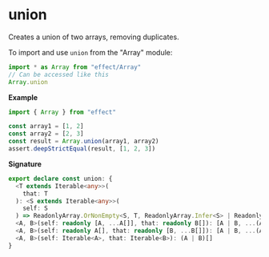 # union

Creates a union of two arrays, removing duplicates.

To import and use `union` from the "Array" module:

```ts
import * as Array from "effect/Array"
// Can be accessed like this
Array.union
```

**Example**

```ts
import { Array } from "effect"

const array1 = [1, 2]
const array2 = [2, 3]
const result = Array.union(array1, array2)
assert.deepStrictEqual(result, [1, 2, 3])
```

**Signature**

```ts
export declare const union: {
  <T extends Iterable<any>>(
    that: T
  ): <S extends Iterable<any>>(
    self: S
  ) => ReadonlyArray.OrNonEmpty<S, T, ReadonlyArray.Infer<S> | ReadonlyArray.Infer<T>>
  <A, B>(self: readonly [A, ...A[]], that: readonly B[]): [A | B, ...(A | B)[]]
  <A, B>(self: readonly A[], that: readonly [B, ...B[]]): [A | B, ...(A | B)[]]
  <A, B>(self: Iterable<A>, that: Iterable<B>): (A | B)[]
}
```
